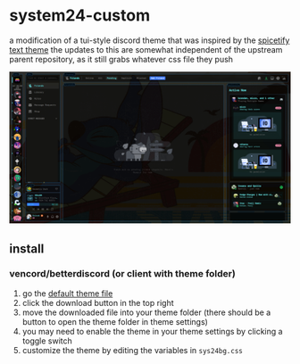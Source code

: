 # system24-custom

a modification of a tui-style discord theme that was inspired by the [spicetify text theme](https://github.com/spicetify/spicetify-themes/tree/master/text)
the updates to this are somewhat independent of the upstream parent repository, as it still grabs whatever css file they push

![modified screenshot](/7YVeICYGuY.png)

## install

### vencord/betterdiscord (or client with theme folder)

1. go the [default theme file](https://github.com/s626ch/system24-custom/blob/main/sys24bg.css)
2. click the download button in the top right
3. move the downloaded file into your theme folder (there should be a button to open the theme folder in theme settings)
4. you may need to enable the theme in your theme settings by clicking a toggle switch
5. customize the theme by editing the variables in `sys24bg.css`
